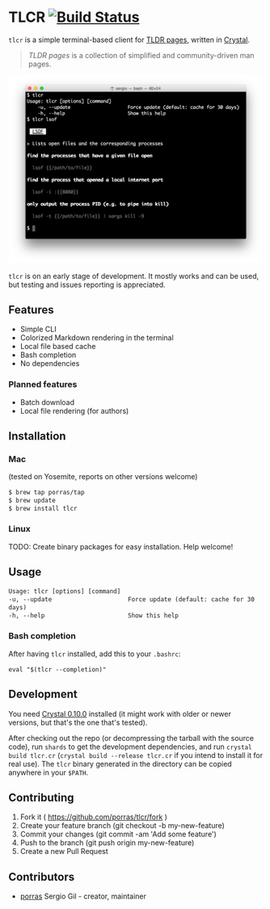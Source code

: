 # TLCR [![Build Status](https://travis-ci.org/porras/tlcr.svg?branch=master)](https://travis-ci.org/porras/tlcr)

`tlcr` is a simple terminal-based client for [TLDR pages](http://tldr-pages.github.io/), written in
[Crystal](http://crystal-lang.org/).

> *TLDR pages* is a collection of simplified and community-driven man pages.

![TLCR](tlcr.png)

`tlcr` is on an early stage of development. It mostly works and can be used, but testing and issues reporting is 
appreciated.

## Features

* Simple CLI
* Colorized Markdown rendering in the terminal
* Local file based cache
* Bash completion
* No dependencies

### Planned features

* Batch download
* Local file rendering (for authors)

## Installation

### Mac

(tested on Yosemite, reports on other versions welcome)

    $ brew tap porras/tap
    $ brew update
    $ brew install tlcr

### Linux

TODO: Create binary packages for easy installation. Help welcome!

## Usage

    Usage: tlcr [options] [command]
    -u, --update                     Force update (default: cache for 30 days)
    -h, --help                       Show this help

### Bash completion

After having `tlcr` installed, add this to your `.bashrc`:

    eval "$(tlcr --completion)"

## Development

You need [Crystal 0.10.0](http://crystal-lang.org/docs/installation/index.html) installed (it might work with older
or newer versions, but that's the one that's tested).

After checking out the repo (or decompressing the tarball with the source code), run `shards` to get the development
dependencies, and run `crystal build tlcr.cr` (`crystal build --release tlcr.cr` if you intend to install it for real
use). The `tlcr` binary generated in the directory can be copied anywhere in your `$PATH`.

## Contributing

1. Fork it ( https://github.com/porras/tlcr/fork )
2. Create your feature branch (git checkout -b my-new-feature)
3. Commit your changes (git commit -am 'Add some feature')
4. Push to the branch (git push origin my-new-feature)
5. Create a new Pull Request

## Contributors

- [porras](https://github.com/porras) Sergio Gil - creator, maintainer
